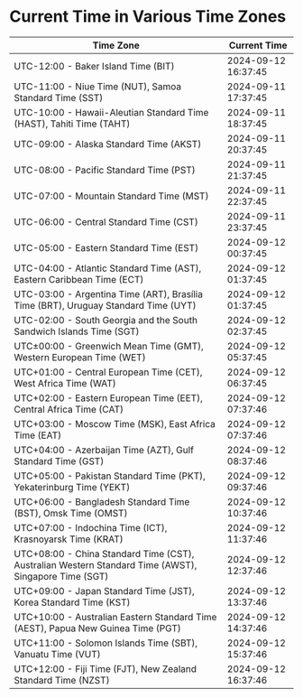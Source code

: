 # Current Time in Various Time Zones

| Time Zone | Current Time |
|-----------|--------------|
| UTC-12:00 - Baker Island Time (BIT) | 2024-09-12 16:37:45 |
| UTC-11:00 - Niue Time (NUT), Samoa Standard Time (SST) | 2024-09-11 17:37:45 |
| UTC-10:00 - Hawaii-Aleutian Standard Time (HAST), Tahiti Time (TAHT) | 2024-09-11 18:37:45 |
| UTC-09:00 - Alaska Standard Time (AKST) | 2024-09-11 20:37:45 |
| UTC-08:00 - Pacific Standard Time (PST) | 2024-09-11 21:37:45 |
| UTC-07:00 - Mountain Standard Time (MST) | 2024-09-11 22:37:45 |
| UTC-06:00 - Central Standard Time (CST) | 2024-09-11 23:37:45 |
| UTC-05:00 - Eastern Standard Time (EST) | 2024-09-12 00:37:45 |
| UTC-04:00 - Atlantic Standard Time (AST), Eastern Caribbean Time (ECT) | 2024-09-12 01:37:45 |
| UTC-03:00 - Argentina Time (ART), Brasília Time (BRT), Uruguay Standard Time (UYT) | 2024-09-12 01:37:45 |
| UTC-02:00 - South Georgia and the South Sandwich Islands Time (SGT) | 2024-09-12 02:37:45 |
| UTC±00:00 - Greenwich Mean Time (GMT), Western European Time (WET) | 2024-09-12 05:37:45 |
| UTC+01:00 - Central European Time (CET), West Africa Time (WAT) | 2024-09-12 06:37:45 |
| UTC+02:00 - Eastern European Time (EET), Central Africa Time (CAT) | 2024-09-12 07:37:46 |
| UTC+03:00 - Moscow Time (MSK), East Africa Time (EAT) | 2024-09-12 07:37:46 |
| UTC+04:00 - Azerbaijan Time (AZT), Gulf Standard Time (GST) | 2024-09-12 08:37:46 |
| UTC+05:00 - Pakistan Standard Time (PKT), Yekaterinburg Time (YEKT) | 2024-09-12 09:37:46 |
| UTC+06:00 - Bangladesh Standard Time (BST), Omsk Time (OMST) | 2024-09-12 10:37:46 |
| UTC+07:00 - Indochina Time (ICT), Krasnoyarsk Time (KRAT) | 2024-09-12 11:37:46 |
| UTC+08:00 - China Standard Time (CST), Australian Western Standard Time (AWST), Singapore Time (SGT) | 2024-09-12 12:37:46 |
| UTC+09:00 - Japan Standard Time (JST), Korea Standard Time (KST) | 2024-09-12 13:37:46 |
| UTC+10:00 - Australian Eastern Standard Time (AEST), Papua New Guinea Time (PGT) | 2024-09-12 14:37:46 |
| UTC+11:00 - Solomon Islands Time (SBT), Vanuatu Time (VUT) | 2024-09-12 15:37:46 |
| UTC+12:00 - Fiji Time (FJT), New Zealand Standard Time (NZST) | 2024-09-12 16:37:46 |
